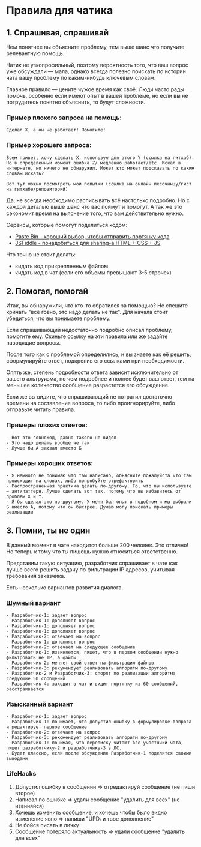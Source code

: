 # Правила для чатика

## 1. Спрашивая, спрашивай

Чем понятнее вы объясните проблему, тем выше шанс что получите релевантную помощь.

Чатик не узкопрофильный, поэтому вероятность того, что ваш вопрос уже обсуждали — мала, однако всегда полезно поискать по истории чата вашу проблему по каким-нибудь ключевым словам.

Главное правило — цените чужое время как своё. Люди часто рады помочь, особенно если имеют опыт в вашей  проблеме, но если вы не потрудитесь понятно объяснить, то будут сложности.

### Пример плохого запроса на помощь:
    Сделал Х, а он не работает! Помогите!

### Пример хорошего запроса:
    Всем привет, хочу сделать Х, использую для этого Y (ссылка на гитхаб). Но в определенный момент ошибка Z/ медленно работает/etc. Искал в интернете, но ничего не обнаружил. Может кто может подсказать по каким словам искать?
    
    Вот тут можно посмотреть мои попытки (ссылка на онлайн песочницу/гист на гитхабе/репозиторий)

Да, не всегда необходимо расписывать всё настолько подробно. Но с каждой деталью выше шанс что вас поймут и помогут. А так же это сэкономит время на выяснение того, что вам действительно нужно.

Сервисы, которые помогут поделиться кодом:
- [Paste Bin - хороший выбор, чтобы отправить портянку кода](https://pastebin.com/)
- [JSFiddle - понадобиться для sharing-a HTML + CSS + JS](https://jsfiddle.net/)

Что точно не стоит делать:
- кидать код прикрепленным файлом 
- кидать код в чат (если его объемы превышают 3-5 строчек)

## 2. Помогая, помогай

Итак, вы обнаружили, что кто-то обратился за помощью? Не спешите кричать "всё говно, это надо делать не так". Для начала стоит убедиться, что вы понимаете проблему.

Если спрашивающий недостаточно подробно описал проблему, помогите ему. Скиньте ссылку на эти правила или же задайте наводящие вопросы.

После того как с проблемой определились, и вы знаете как её решить, сформулируйте ответ, подкрепив его ссылками при необходимости.

Опять же, степень подробности ответа зависит исключительно от вашего альтруизма, но чем подробнее и полнее будет ваш ответ, тем на меньшее количество сообщение разрастется его обсуждение.

Если же вы видите, что спрашивающий не потратил достаточно времени на составление вопроса, то либо проигнорируйте, либо отправьте читать правила.

### Примеры плохих ответов:

    - Вот это говнокод, давно такого не видел
    - Это надо делать вообще не так
    - Лучше бы A заюзал вместо Б

### Примеры хороших ответов:
    - Я немного не понимаю что там написано, объясните пожалуйста что там происходит на словах, либо попробуйте отрефакторить
    - Распространенная практика делать по-другому. То, что вы используете — антипаттерн. Лучше сделать вот так, потому что вы избавитесь от проблем X и Y.
    - Я бы сделал это по-другому. У меня был опыт в подобном и мы выбрали Б вместо А, потому что он быстрее. Думаю могу поискать примеры реализации
    
## 3. Помни, ты не один

В данный момент в чате находится больше 200 человек. Это отлично! Но теперь к тому что ты пишешь нужно относиться ответственно. 

Представим такую ситуацию, разработчик спрашивает в чате как лучше всего решить задачу по фильтрации IP адресов, учитывая требования заказчика. 

Есть несколько вариантов развития диалога.

### Шумный вариант

    - Разработчик-1: задает вопрос
    - Разработчик-1: дополняет вопрос
    - Разработчик-1: дополняет вопрос
    - Разработчик-1: дополняет вопрос
    - Разработчик-2: отвечает на вопрос
    - Разработчик-1: дополняет вопрос
    - Разработчик-2: отвечает на следующее сообщение
    - Разработчик-1: извиняется, пишет, что в первом сообщении нужно фильтровать не IP, а файлы
    - Разработчик-2: меняет свой ответ на фильтрацию файлов
    - Разработчик-3: рекумендует реализовать алгоритм по-другому
    - Разработчик-2 и Разработчик-3: спорят по реализации алгоритма следующие 50 сообщений
    - Разработчик-4: заходит в чат и видит портянку из 60 сообщений, расстраивается
    
### Изысканный вариант

    - Разработчик-1: задает вопрос
    - Разработчик-1: понимает, что допустил ошибку в формулировке вопроса и редактирует первое сообщение
    - Разработчик-2: отвечает на вопрос
    - Разработчик-3: рекомендует реализовать алгоритм по-другому
    - Разработчик-1: понимая, что переписку читают все участники чата, пишет разработчику-2 и разработчику-3 в ЛС. 
    - Будет классно, если после обсуждения Разработчик-1 поделится своими выводами
    
### LifeHacks

1. Допустил ошибку в сообщении => отредактируй сообщение (не пиши второе)
2. Написал по ошибке => удали сообщение "удалить для всех" (не извиняйся)
3. Хочешь изменить сообщение, и хочешь чтобы было видно изменение явно => напиши "UPD: и твое дополнение"
4. Не бойся писать в личку
5. Сообщение потеряло актуальность => удали сообщение "удалить для всех"
    